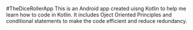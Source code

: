 #TheDiceRollerApp
This is an Android app created uisng Kotlin to help me learn how to code in Kotlin. It includes Oject Oriented Principles and conditional statements to make the code efficient and reduce redundancy.